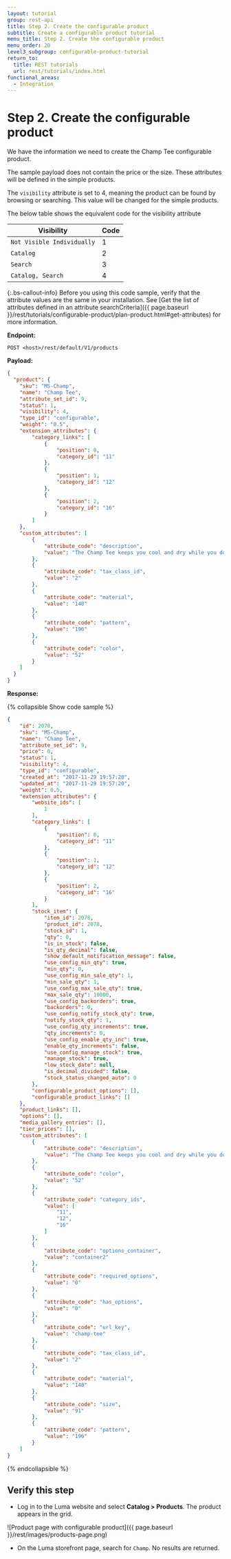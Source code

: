 ```yaml
---
layout: tutorial
group: rest-api
title: Step 2. Create the configurable product
subtitle: Create a configurable product tutorial
menu_title: Step 2. Create the configurable product
menu_order: 20
level3_subgroup: configurable-product-tutorial
return_to:
  title: REST tutorials
  url: rest/tutorials/index.html
functional_areas:
  - Integration
--- 
```

 
# Step 2. Create the configurable product

We have the information we need to create the Champ Tee configurable product.

The sample payload does not contain the price or the size. These attributes will be defined in the simple products.

The `visibility` attribute is set to 4, meaning the product can be found by browsing or searching. This value will be changed for the simple products.

The below table shows the equivalent code for the visibility attribute

Visibility | Code
--- | ---
`Not Visible Individually` | 1
`Catalog` | 2
`Search` | 3
`Catalog, Search` | 4

{:.bs-callout-info}
Before you using this code sample, verify that the attribute values are the same in your installation. See [Get the list of attributes defined in an attribute searchCriteria]({{ page.baseurl }}/rest/tutorials/configurable-product/plan-product.html#get-attributes) for more information.

**Endpoint:**

`POST <host>/rest/default/V1/products`

**Payload:**

```json
{
  "product": {
    "sku": "MS-Champ",
    "name": "Champ Tee",
    "attribute_set_id": 9,
    "status": 1,
    "visibility": 4,
    "type_id": "configurable",
    "weight": "0.5",
    "extension_attributes": {
        "category_links": [
            {
                "position": 0,
                "category_id": "11"
            },
            {
                "position": 1,
                "category_id": "12"
            },
            {
                "position": 2,
                "category_id": "16"
            }
        ]
    },
    "custom_attributes": [
        {
            "attribute_code": "description",
            "value": "The Champ Tee keeps you cool and dry while you do your thing. Let everyone know who you are by adding your name on the back for only $10."
        },
        {
            "attribute_code": "tax_class_id",
            "value": "2"
        },
        {
            "attribute_code": "material",
            "value": "148"
        },
        {
            "attribute_code": "pattern",
            "value": "196"
        },
        {
            "attribute_code": "color",
            "value": "52"
        }
    ]
  }
}
```

**Response:**

{% collapsible Show code sample %}

```json
{
    "id": 2078,
    "sku": "MS-Champ",
    "name": "Champ Tee",
    "attribute_set_id": 9,
    "price": 0,
    "status": 1,
    "visibility": 4,
    "type_id": "configurable",
    "created_at": "2017-11-29 19:57:20",
    "updated_at": "2017-11-29 19:57:20",
    "weight": 0.5,
    "extension_attributes": {
        "website_ids": [
            1
        ],
        "category_links": [
            {
                "position": 0,
                "category_id": "11"
            },
            {
                "position": 1,
                "category_id": "12"
            },
            {
                "position": 2,
                "category_id": "16"
            }
        ],
        "stock_item": {
            "item_id": 2078,
            "product_id": 2078,
            "stock_id": 1,
            "qty": 0,
            "is_in_stock": false,
            "is_qty_decimal": false,
            "show_default_notification_message": false,
            "use_config_min_qty": true,
            "min_qty": 0,
            "use_config_min_sale_qty": 1,
            "min_sale_qty": 1,
            "use_config_max_sale_qty": true,
            "max_sale_qty": 10000,
            "use_config_backorders": true,
            "backorders": 0,
            "use_config_notify_stock_qty": true,
            "notify_stock_qty": 1,
            "use_config_qty_increments": true,
            "qty_increments": 0,
            "use_config_enable_qty_inc": true,
            "enable_qty_increments": false,
            "use_config_manage_stock": true,
            "manage_stock": true,
            "low_stock_date": null,
            "is_decimal_divided": false,
            "stock_status_changed_auto": 0
        },
        "configurable_product_options": [],
        "configurable_product_links": []
    },
    "product_links": [],
    "options": [],
    "media_gallery_entries": [],
    "tier_prices": [],
    "custom_attributes": [
        {
            "attribute_code": "description",
            "value": "The Champ Tee keeps you cool and dry while you do your thing. Let everyone know who you are by adding your name on the back for only $10."
        },
        {
            "attribute_code": "color",
            "value": "52"
        },
        {
            "attribute_code": "category_ids",
            "value": [
                "11",
                "12",
                "16"
            ]
        },
        {
            "attribute_code": "options_container",
            "value": "container2"
        },
        {
            "attribute_code": "required_options",
            "value": "0"
        },
        {
            "attribute_code": "has_options",
            "value": "0"
        },
        {
            "attribute_code": "url_key",
            "value": "champ-tee"
        },
        {
            "attribute_code": "tax_class_id",
            "value": "2"
        },
        {
            "attribute_code": "material",
            "value": "148"
        },
        {
            "attribute_code": "size",
            "value": "91"
        },
        {
            "attribute_code": "pattern",
            "value": "196"
        }
    ]
}
```

{% endcollapsible %}

## Verify this step

*  Log in to the Luma website and select **Catalog > Products**. The product appears in the grid.

  ![Product page with configurable product]({{ page.baseurl }}/rest/images/products-page.png)

*  On the Luma storefront page, search for `Champ`. No results are returned.
